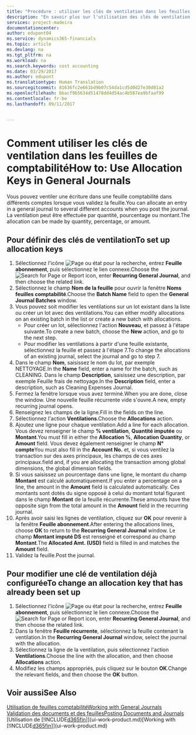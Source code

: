 ```yaml
---
title: "Procédure : utiliser les clés de ventilation dans les feuilles comptabilité | Microsoft Docs"
description: "En savoir plus sur l'utilisation des clés de ventilation dans les feuilles."
services: project-madeira
documentationcenter: 
author: edupont04
ms.service: dynamics365-financials
ms.topic: article
ms.devlang: na
ms.tgt_pltfrm: na
ms.workload: na
ms.search.keywords: cost accounting
ms.date: 03/29/2017
ms.author: edupont
ms.translationtype: Human Translation
ms.sourcegitcommit: 81636fc2e661bd9b07c54da1cd5d0d27e30d01a2
ms.openlocfilehash: bbacf9b5634d51478dd4d54ac4b587ea9bfaaf99
ms.contentlocale: fr-be
ms.lasthandoff: 09/11/2017


---
```

# <a name="how-to-use-allocation-keys-in-general-journals"></a><span data-ttu-id="c28d2-103">Comment utiliser les clés de ventilation dans les feuilles de comptabilité</span><span class="sxs-lookup"><span data-stu-id="c28d2-103">How to: Use Allocation Keys in General Journals</span></span>
<span data-ttu-id="c28d2-104">Vous pouvez ventiler une écriture dans une feuille comptabilité dans différents comptes lorsque vous validez la feuille.</span><span class="sxs-lookup"><span data-stu-id="c28d2-104">You can allocate an entry in a general journal to several different accounts when you post the journal.</span></span> <span data-ttu-id="c28d2-105">La ventilation peut être effectuée par quantité, pourcentage ou montant.</span><span class="sxs-lookup"><span data-stu-id="c28d2-105">The allocation can be made by quantity, percentage, or amount.</span></span>

## <a name="to-set-up-allocation-keys"></a><span data-ttu-id="c28d2-106">Pour définir des clés de ventilation</span><span class="sxs-lookup"><span data-stu-id="c28d2-106">To set up allocation keys</span></span>
1. <span data-ttu-id="c28d2-107">Sélectionnez l'icône ![Page ou état pour la recherche](media/ui-search/search_small.png "icône Page ou état pour la recherche"), entrez **Feuille abonnement**, puis sélectionnez le lien connexe.</span><span class="sxs-lookup"><span data-stu-id="c28d2-107">Choose the ![Search for Page or Report](media/ui-search/search_small.png "Search for Page or Report icon") icon, enter **Recurring General Journal**, and then choose the related link.</span></span>
2. <span data-ttu-id="c28d2-108">Sélectionnez le champ **Nom de la feuille** pour ouvrir la fenêtre **Noms feuilles comptabilité**.</span><span class="sxs-lookup"><span data-stu-id="c28d2-108">Choose the **Batch Name** field to open the **General Journal Batches** window.</span></span>
3. <span data-ttu-id="c28d2-109">Vous pouvez soit modifier les ventilations sur un lot existant dans la liste ou créer un lot avec des ventilations.</span><span class="sxs-lookup"><span data-stu-id="c28d2-109">You can either modify allocations on an existing batch in the list or create a new batch with allocations.</span></span>
   * <span data-ttu-id="c28d2-110">Pour créer un lot, sélectionnez l'action **Nouveau**, et passez à l'étape suivante.</span><span class="sxs-lookup"><span data-stu-id="c28d2-110">To create a new batch, choose the **New** action, and go to the next step.</span></span>
   * <span data-ttu-id="c28d2-111">Pour modifier les ventilations à partir d'une feuille existante, sélectionnez la feuille et passez à l'étape 7.</span><span class="sxs-lookup"><span data-stu-id="c28d2-111">To change the allocations of an existing journal, select the journal and go to step 7.</span></span>    
4. <span data-ttu-id="c28d2-112">Dans le champ **Nom**, saisissez le nom du lot, par exemple NETTOYAGE.</span><span class="sxs-lookup"><span data-stu-id="c28d2-112">In the **Name** field, enter a name for the batch, such as CLEANING.</span></span> <span data-ttu-id="c28d2-113">Dans le champ **Description**, saisissez une description, par exemple Feuille frais de nettoyage.</span><span class="sxs-lookup"><span data-stu-id="c28d2-113">In the **Description** field, enter a description, such as Cleaning Expenses Journal.</span></span>
5. <span data-ttu-id="c28d2-114">Fermez la fenêtre lorsque vous avez terminé.</span><span class="sxs-lookup"><span data-stu-id="c28d2-114">When you are done, close the window.</span></span> <span data-ttu-id="c28d2-115">Une nouvelle feuille récurrente vide s'ouvre.</span><span class="sxs-lookup"><span data-stu-id="c28d2-115">A new, empty recurring journal opens.</span></span>
6. <span data-ttu-id="c28d2-116">Renseignez les champs de la ligne.</span><span class="sxs-lookup"><span data-stu-id="c28d2-116">Fill in the fields on the line.</span></span>
7. <span data-ttu-id="c28d2-117">Sélectionnez l'action **Ventilations**.</span><span class="sxs-lookup"><span data-stu-id="c28d2-117">Choose the **Allocations** action.</span></span>
8. <span data-ttu-id="c28d2-118">Ajoutez une ligne pour chaque ventilation.</span><span class="sxs-lookup"><span data-stu-id="c28d2-118">Add a line for each allocation.</span></span> <span data-ttu-id="c28d2-119">Vous devez renseigner le champ **% ventilation**, **Quantité imputée** ou **Montant**.</span><span class="sxs-lookup"><span data-stu-id="c28d2-119">You must fill in either the **Allocation %**, **Allocation Quantity**, or **Amount** field.</span></span> <span data-ttu-id="c28d2-120">Vous devez également renseigner le champ **N° compte**</span><span class="sxs-lookup"><span data-stu-id="c28d2-120">You must also fill in the **Account No.**</span></span> <span data-ttu-id="c28d2-121">et, si vous ventilez la transaction sur des axes principaux, les champs de ces axes principaux.</span><span class="sxs-lookup"><span data-stu-id="c28d2-121">field and, if you are allocating the transaction among global dimensions, the global dimension fields.</span></span>
9. <span data-ttu-id="c28d2-122">Si vous saisissez un pourcentage dans une ligne, le montant du champ **Montant** est calculé automatiquement.</span><span class="sxs-lookup"><span data-stu-id="c28d2-122">If you enter a percentage on a line, the amount in the **Amount** field is calculated automatically.</span></span> <span data-ttu-id="c28d2-123">Ces montants sont dotés du signe opposé à celui du montant total figurant dans le champ **Montant** de la feuille récurrente.</span><span class="sxs-lookup"><span data-stu-id="c28d2-123">These amounts have the opposite sign from the total amount in the **Amount** field in the recurring journal.</span></span>
10. <span data-ttu-id="c28d2-124">Après avoir saisi les lignes de ventilation, cliquez sur **OK** pour revenir à la fenêtre **Feuille abonnement**.</span><span class="sxs-lookup"><span data-stu-id="c28d2-124">After entering the allocations lines, choose **OK** to return to the **Recurring General Journal** window.</span></span> <span data-ttu-id="c28d2-125">Le champ **Montant imputé DS** est renseigné et correspond au champ **Montant**.</span><span class="sxs-lookup"><span data-stu-id="c28d2-125">The **Allocated Amt. (USD)** field is filled in and matches the **Amount** field.</span></span>
11. <span data-ttu-id="c28d2-126">Validez la feuille.</span><span class="sxs-lookup"><span data-stu-id="c28d2-126">Post the journal.</span></span>

## <a name="to-change-an-allocation-key-that-has-already-been-set-up"></a><span data-ttu-id="c28d2-127">Pour modifier une clé de ventilation déjà configurée</span><span class="sxs-lookup"><span data-stu-id="c28d2-127">To change an allocation key that has already been set up</span></span>
1. <span data-ttu-id="c28d2-128">Sélectionnez l'icône ![Page ou état pour la recherche](media/ui-search/search_small.png "icône Page ou état pour la recherche"), entrez **Feuille abonnement**, puis sélectionnez le lien connexe.</span><span class="sxs-lookup"><span data-stu-id="c28d2-128">Choose the ![Search for Page or Report](media/ui-search/search_small.png "Search for Page or Report icon") icon, enter **Recurring General Journal**, and then choose the related link.</span></span>
2. <span data-ttu-id="c28d2-129">Dans la fenêtre **Feuille récurrente**, sélectionnez la feuille contenant la ventilation.</span><span class="sxs-lookup"><span data-stu-id="c28d2-129">In the **Recurring General Journal** window, select the journal with the allocation.</span></span>
3. <span data-ttu-id="c28d2-130">Sélectionnez la ligne de la ventilation, puis sélectionnez l'action **Ventilations**.</span><span class="sxs-lookup"><span data-stu-id="c28d2-130">Choose the line with the allocation, and then choose **Allocations** action.</span></span>
4. <span data-ttu-id="c28d2-131">Modifiez les champs appropriés, puis cliquez sur le bouton **OK**.</span><span class="sxs-lookup"><span data-stu-id="c28d2-131">Change the relevant fields, and then choose the **OK** button.</span></span>

## <a name="see-also"></a><span data-ttu-id="c28d2-132">Voir aussi</span><span class="sxs-lookup"><span data-stu-id="c28d2-132">See Also</span></span>
[<span data-ttu-id="c28d2-133">Utilisation de feuilles comptabilité</span><span class="sxs-lookup"><span data-stu-id="c28d2-133">Working with General Journals</span></span>](ui-work-general-journals.md)  
[<span data-ttu-id="c28d2-134">Validation des documents et des feuilles</span><span class="sxs-lookup"><span data-stu-id="c28d2-134">Posting Documents and Journals</span></span>](ui-post-documents-journals.md)  
<span data-ttu-id="c28d2-135">[Utilisation de [!INCLUDE[d365fin](includes/d365fin_md.md)]](ui-work-product.md)</span><span class="sxs-lookup"><span data-stu-id="c28d2-135">[Working with [!INCLUDE[d365fin](includes/d365fin_md.md)]](ui-work-product.md)</span></span>

